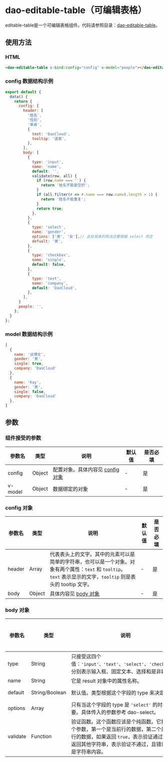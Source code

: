 # dao-editable-table（可编辑表格）

editable-table是一个可编辑表格组件。代码请参照目录：[dao-editable-table](../src/components/dao-editable-table)。

## 使用方法

### HTML

```HTML
<dao-editable-table v-bind:config="config" v-model="people"></dao-editable-table>
```

### config 数据结构示例
```JavaScript
export default {
  data() {
    return {
      config: {
        header: [
          '姓名',
          '性别',
          '单身',
          {
            text: 'DaoCloud',
            tooltip: '道客',
          },
        ],
        body: [
          {
            type: 'input',
            name: 'name',
            default: '',
            validate(row, all) {
              if (row.name === '') {
                return '姓名不能是空的';
              }
              if (all.filter(r => r.name === row.name).length > 1) {
                return '姓名不能重复';
              }
              return true;
            },
          },
          {
            type: 'select',
            name: 'gender',
            options: ['男', '女'],// 此处具体的用法还要根据 select 而定
            defualt: '男',
          },
          {
            type: 'checkbox',
            name: 'single',
            default: false,
          },
          {
            type: 'text',
            name: 'company',
            default: 'DaoCloud',
          },
        ],
      }
      people: '',
    };
  }
};
```

### model 数据结构示例
```JavaScript
[
  {
    name: '谈博文',
    gender: '男',
    single: true,
    company: 'DaoCloud'
  },
  {
    name: 'Kay',
    gender: '男',
    single: false,
    company: 'DaoCloud'
  },
]
```

## 参数

### 组件接受的参数 

| 参数名     | 类型     | 说明                                 | 默认值  | 是否必填 |
| ------- | ------ | ---------------------------------- | ---- | ---- |
| config  | Object | 配置对象。具体内容见 [config 对象](#config-对象) | -    | 是    |
| v-model | Object | 数据绑定的对象                            | -    | 是    |

### config 对象

| 参数名    | 类型     | 说明                                       | 默认值  | 是否必填 |
| ------ | ------ | ---------------------------------------- | ---- | ---- |
| header | Array  | 代表表头上的文字。其中的元素可以是简单的字符串，也可以是一个对象。对象有两个属性：`text` 和 `tooltip`。`text` 表示显示的文字，`tooltip` 则是表头的 tooltip 文字。 | -    | 是    |
| body   | Object | 具体内容见 [body 对象](#body-对象)                | -    | 是    |

### body 对象

| 参数名      | 类型             | 说明                                       | 默认值            | 是否必填 |
| -------- | -------------- | ---------------------------------------- | -------------- | ---- |
| type     | String         | 只接受这四个值：`'input'、'text'`、`'select'`、`'checkbox'`。分别表示输入框、固定文本、选择和是非题。 | -              | 是    |
| name     | String         | 它是 result 对象中的属性名称。                      | -              | 是    |
| default  | String/Boolean | 默认值。类型根据这个字段的 type 来决定。                  | `''` 和 `false` | 否    |
| options  | Array          | 只有当这个字段的 type 是 `'select'` 的时候才需要。具体传入的参数参考 dao-select。 | -              | 否    |
| validate | Function       | 验证函数。这个函数应该是个纯函数。它接受两个参数，第一个是当前行的数据，第二个是所有行的数据，如果返回 `true`，表示验证通过。如果返回其他字符串，表示验证不通过，且错误信息是字符串内容。 | -              | 否    |
